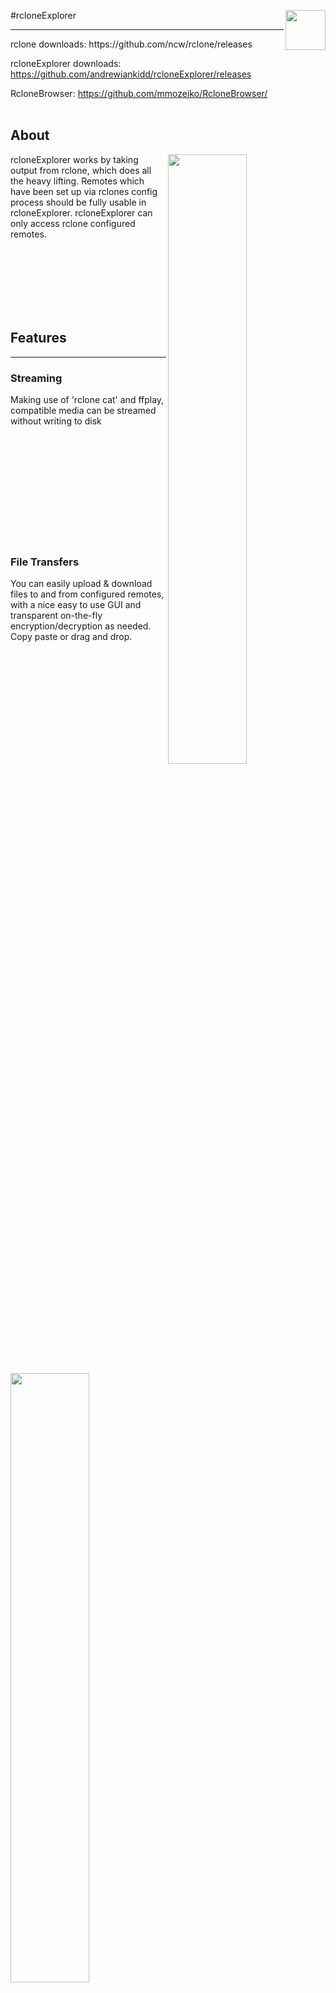 #rcloneExplorer <img align="right" width="64px" src="http://i.imgur.com/T4We4ZK.png">
<hr>
rclone downloads: https://github.com/ncw/rclone/releases

rcloneExplorer downloads: https://github.com/andrewiankidd/rcloneExplorer/releases 

RcloneBrowser: https://github.com/mmozeiko/RcloneBrowser/
<br/><br/>

## About
<img align="right" width="50%" src="https://i.imgur.com/S0CbDCk.png">
rcloneExplorer works by taking output from rclone, which does all the heavy lifting. Remotes which have been set up via rclones config process should be fully usable in rcloneExplorer.
rcloneExplorer can only access rclone configured remotes.

<br/><br/>
<br/><br/>
<br/><br/>

## Features
<hr>

### Streaming
<img align="left" style="margin-right:20px;" width="50%" src="https://i.imgur.com/e1duFC2.png">
Making use of 'rclone cat' and ffplay, compatible media can be streamed without writing to disk

<br/><br/>
<br/><br/>
<br/><br/>
<br/><br/>
<br/><br/>

### File Transfers
<img align="left" width="50%" src="https://i.imgur.com/KodgC3I.png">
You can easily upload & download files to and from configured remotes, with a nice easy to use GUI and transparent on-the-fly encryption/decryption as needed. Copy paste or drag and drop.
